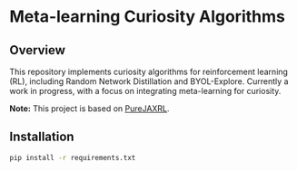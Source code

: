 # Meta-learning Curiosity Algorithms

## Overview
This repository implements curiosity algorithms for reinforcement learning (RL), including Random Network Distillation and BYOL-Explore. Currently a work in progress, with a focus on integrating meta-learning for curiosity.

**Note:** This project is based on [PureJAXRL](https://github.com/luchris429/purejaxrl/tree/main).

## Installation
```bash
pip install -r requirements.txt
